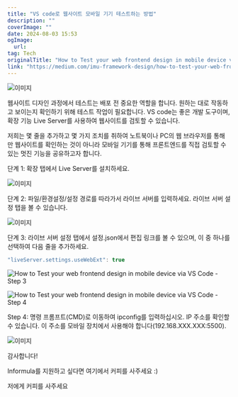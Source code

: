 ```yaml
---
title: "VS code로 웹사이트 모바일 기기 테스트하는 방법"
description: ""
coverImage: ""
date: 2024-08-03 15:53
ogImage: 
  url: 
tag: Tech
originalTitle: "How to Test your web frontend design in mobile device via VS code"
link: "https://medium.com/imu-framework-design/how-to-test-your-web-frontend-design-in-mobile-device-via-vs-code-2b49d2df5415"
---
```




![이미지](/assets/img/HowtoTestyourwebfrontenddesigninmobiledeviceviaVScode_0.png)

웹사이트 디자인 과정에서 테스트는 배포 전 중요한 역할을 합니다. 원하는 대로 작동하고 보이는지 확인하기 위해 테스트 작업이 필요합니다. VS code는 좋은 개발 도구이며, 확장 기능 Live Server를 사용하여 웹사이트를 검토할 수 있습니다.

저희는 몇 줄을 추가하고 몇 가지 조치를 취하여 노트북이나 PC의 웹 브라우저를 통해만 웹사이트를 확인하는 것이 아니라 모바일 기기를 통해 프론트엔드를 직접 검토할 수 있는 멋진 기능을 공유하고자 합니다.

단계 1: 확장 탭에서 Live Server를 설치하세요.

<div class="content-ad"></div>

![이미지](/assets/img/HowtoTestyourwebfrontenddesigninmobiledeviceviaVScode_1.png)

단계 2: 파일/환경설정/설정 경로를 따라가서 라이브 서버를 입력하세요. 라이브 서버 설정 탭을 볼 수 있습니다.

![이미지](/assets/img/HowtoTestyourwebfrontenddesigninmobiledeviceviaVScode_2.png)

단계 3: 라이브 서버 설정 탭에서 설정.json에서 편집 링크를 볼 수 있으며, 이 중 하나를 선택하여 다음 줄을 추가하세요.

<div class="content-ad"></div>

```js
"liveServer.settings.useWebExt": true
```

![How to Test your web frontend design in mobile device via VS Code - Step 3](/assets/img/HowtoTestyourwebfrontenddesigninmobiledeviceviaVScode_3.png)

![How to Test your web frontend design in mobile device via VS Code - Step 4](/assets/img/HowtoTestyourwebfrontenddesigninmobiledeviceviaVScode_4.png)

Step 4: 명령 프롬프트(CMD)로 이동하여 ipconfig를 입력하십시오. IP 주소를 확인할 수 있습니다. 이 주소를 모바일 장치에서 사용해야 합니다(192.168.XXX.XXX:5500).

<div class="content-ad"></div>

![이미지](/assets/img/HowtoTestyourwebfrontenddesigninmobiledeviceviaVScode_5.png)

감사합니다!

Informula를 지원하고 싶다면 여기에서 커피를 사주세요 :)

저에게 커피를 사주세요
